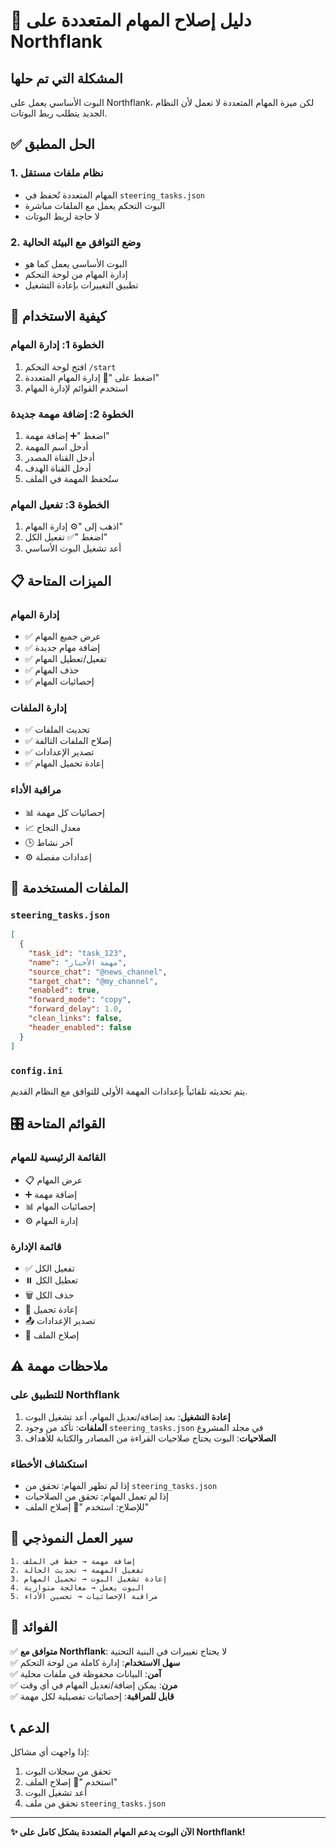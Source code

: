 # 🎯 دليل إصلاح المهام المتعددة على Northflank

## المشكلة التي تم حلها
البوت الأساسي يعمل على Northflank، لكن ميزة المهام المتعددة لا تعمل لأن النظام الجديد يتطلب ربط البوتات.

## ✅ الحل المطبق

### 1. **نظام ملفات مستقل**
- المهام المتعددة تُحفظ في `steering_tasks.json`
- البوت التحكم يعمل مع الملفات مباشرة
- لا حاجة لربط البوتات

### 2. **وضع التوافق مع البيئة الحالية**
- البوت الأساسي يعمل كما هو
- إدارة المهام من لوحة التحكم
- تطبيق التغييرات بإعادة التشغيل

## 🚀 كيفية الاستخدام

### الخطوة 1: إدارة المهام
1. افتح لوحة التحكم `/start`
2. اضغط على "🎯 إدارة المهام المتعددة"
3. استخدم القوائم لإدارة المهام

### الخطوة 2: إضافة مهمة جديدة
1. اضغط "➕ إضافة مهمة"
2. أدخل اسم المهمة
3. أدخل القناة المصدر
4. أدخل القناة الهدف
5. ستُحفظ المهمة في الملف

### الخطوة 3: تفعيل المهام
1. اذهب إلى "⚙️ إدارة المهام"
2. اضغط "✅ تفعيل الكل"
3. أعد تشغيل البوت الأساسي

## 📋 الميزات المتاحة

### إدارة المهام
- ✅ عرض جميع المهام
- ✅ إضافة مهام جديدة
- ✅ تفعيل/تعطيل المهام
- ✅ حذف المهام
- ✅ إحصائيات المهام

### إدارة الملفات
- ✅ تحديث الملفات
- ✅ إصلاح الملفات التالفة
- ✅ تصدير الإعدادات
- ✅ إعادة تحميل المهام

### مراقبة الأداء
- 📊 إحصائيات كل مهمة
- 📈 معدل النجاح
- 🕒 آخر نشاط
- ⚙️ إعدادات مفصلة

## 🔧 الملفات المستخدمة

### `steering_tasks.json`
```json
[
  {
    "task_id": "task_123",
    "name": "مهمة الأخبار",
    "source_chat": "@news_channel",
    "target_chat": "@my_channel", 
    "enabled": true,
    "forward_mode": "copy",
    "forward_delay": 1.0,
    "clean_links": false,
    "header_enabled": false
  }
]
```

### `config.ini`
يتم تحديثه تلقائياً بإعدادات المهمة الأولى للتوافق مع النظام القديم.

## 🎛️ القوائم المتاحة

### القائمة الرئيسية للمهام
- 📋 عرض المهام
- ➕ إضافة مهمة  
- 📊 إحصائيات المهام
- ⚙️ إدارة المهام

### قائمة الإدارة
- ✅ تفعيل الكل
- ⏸️ تعطيل الكل
- 🗑️ حذف الكل
- 🔄 إعادة تحميل
- 📤 تصدير الإعدادات
- 🔧 إصلاح الملف

## ⚠️ ملاحظات مهمة

### للتطبيق على Northflank
1. **إعادة التشغيل**: بعد إضافة/تعديل المهام، أعد تشغيل البوت
2. **الملفات**: تأكد من وجود `steering_tasks.json` في مجلد المشروع
3. **الصلاحيات**: البوت يحتاج صلاحيات القراءة من المصادر والكتابة للأهداف

### استكشاف الأخطاء
- إذا لم تظهر المهام: تحقق من `steering_tasks.json`
- إذا لم تعمل المهام: تحقق من الصلاحيات
- للإصلاح: استخدم "🔧 إصلاح الملف"

## 🔄 سير العمل النموذجي

```
1. إضافة مهمة → حفظ في الملف
2. تفعيل المهمة → تحديث الحالة  
3. إعادة تشغيل البوت → تحميل المهام
4. البوت يعمل → معالجة متوازية
5. مراقبة الإحصائيات → تحسين الأداء
```

## 🎯 الفوائد

✅ **متوافق مع Northflank**: لا يحتاج تغييرات في البنية التحتية  
✅ **سهل الاستخدام**: إدارة كاملة من لوحة التحكم  
✅ **آمن**: البيانات محفوظة في ملفات محلية  
✅ **مرن**: يمكن إضافة/تعديل المهام في أي وقت  
✅ **قابل للمراقبة**: إحصائيات تفصيلية لكل مهمة  

## 📞 الدعم

إذا واجهت أي مشاكل:
1. تحقق من سجلات البوت
2. استخدم "🔧 إصلاح الملف" 
3. أعد تشغيل البوت
4. تحقق من ملف `steering_tasks.json`

---

**✨ الآن البوت يدعم المهام المتعددة بشكل كامل على Northflank!**